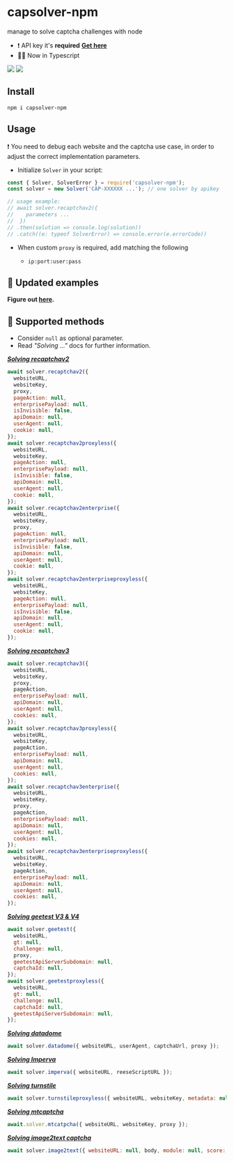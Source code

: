 # capsolver-npm

manage to solve captcha challenges with node

- ❗ API key it's **required** [**Get here**](https://dashboard.capsolver.com/passport/register?inviteCode=CHhA_5os)
- 👌🏼 Now in Typescript

[![](https://img.shields.io/badge/2.0.2-capsolver--npm-darkgreen?logo=npm&logoColor=white)](https://www.npmjs.com/package/capsolver-npm)
[![](https://img.shields.io/badge/documentation-docs.capsolver.com-darkgreen)](https://docs.capsolver.com/guide/getting-started.html)

## Install

`npm i capsolver-npm`

## Usage

❗ You need to debug each website and the captcha use case, in order to adjust the correct implementation parameters.

- Initialize `Solver` in your script:

```javascript
const { Solver, SolverError } = require('capsolver-npm');
const solver = new Solver('CAP-XXXXXX ...'); // one solver by apikey

// usage example:
// await solver.recaptchav2({
//    parameters ...
//  })
// .then(solution => console.log(solution))
// .catch((e: typeof SolverError) => console.error(e.errorCode))
```

- When custom `proxy` is required, add matching the following

  - `ip:port:user:pass`

## 📁 Updated examples

**Figure out [here](https://github.com/0qwertyy/capsolver-npm/tree/master/examples).**

## 🔨 Supported methods

- Consider `null` as optional parameter.
- Read _"Solving ..."_ docs for further information.

[**_Solving recaptchav2_**](https://docs.capsolver.com/guide/captcha/ReCaptchaV2.html)

```javascript
await solver.recaptchav2({
  websiteURL,
  websiteKey,
  proxy,
  pageAction: null,
  enterprisePayload: null,
  isInvisible: false,
  apiDomain: null,
  userAgent: null,
  cookie: null,
});
await solver.recaptchav2proxyless({
  websiteURL,
  websiteKey,
  pageAction: null,
  enterprisePayload: null,
  isInvisible: false,
  apiDomain: null,
  userAgent: null,
  cookie: null,
});
await solver.recaptchav2enterprise({
  websiteURL,
  websiteKey,
  proxy,
  pageAction: null,
  enterprisePayload: null,
  isInvisible: false,
  apiDomain: null,
  userAgent: null,
  cookie: null,
});
await solver.recaptchav2enterpriseproxyless({
  websiteURL,
  websiteKey,
  pageAction: null,
  enterprisePayload: null,
  isInvisible: false,
  apiDomain: null,
  userAgent: null,
  cookie: null,
});
```

[**_Solving recaptchav3_**](https://docs.capsolver.com/guide/captcha/ReCaptchaV3.html)

```javascript
await solver.recaptchav3({
  websiteURL,
  websiteKey,
  proxy,
  pageAction,
  enterprisePayload: null,
  apiDomain: null,
  userAgent: null,
  cookies: null,
});
await solver.recaptchav3proxyless({
  websiteURL,
  websiteKey,
  pageAction,
  enterprisePayload: null,
  apiDomain: null,
  userAgent: null,
  cookies: null,
});
await solver.recaptchav3enterprise({
  websiteURL,
  websiteKey,
  proxy,
  pageAction,
  enterprisePayload: null,
  apiDomain: null,
  userAgent: null,
  cookies: null,
});
await solver.recaptchav3enterpriseproxyless({
  websiteURL,
  websiteKey,
  pageAction,
  enterprisePayload: null,
  apiDomain: null,
  userAgent: null,
  cookies: null,
});
```

[**_Solving geetest V3 & V4_**](https://docs.capsolver.com/guide/captcha/Geetest.html)

```javascript
await solver.geetest({
  websiteURL,
  gt: null,
  challenge: null,
  proxy,
  geetestApiServerSubdomain: null,
  captchaId: null,
});
await solver.geetestproxyless({
  websiteURL,
  gt: null,
  challenge: null,
  captchaId: null,
  geetestApiServerSubdomain: null,
});
```

[**_Solving datadome_**](https://docs.capsolver.com/en/guide/captcha/datadome/)

```javascript
await solver.datadome({ websiteURL, userAgent, captchaUrl, proxy });
```

[**_Solving Imperva_**](https://docs.capsolver.com/guide/antibots/datadome.html)

```javascript
await solver.imperva({ websiteURL, reeseScriptURL });
```

[**_Solving turnstile_**](https://docs.capsolver.com/guide/antibots/cloudflare_turnstile.html)

```javascript
await solver.turnstileproxyless({ websiteURL, websiteKey, metadata: null });
```

[**_Solving mtcaptcha_**](https://docs.capsolver.com/guide/captcha/MtCaptcha.html)

```javascript
await.solver.mtcatpcha({ websiteURL, websiteKey, proxy });
```

[**_Solving image2text captcha_**](https://docs.capsolver.com/guide/recognition/ImageToTextTask.html)

```javascript
await solver.image2text({ websiteURL: null, body, module: null, score: null, caseSensitive: null });
```
